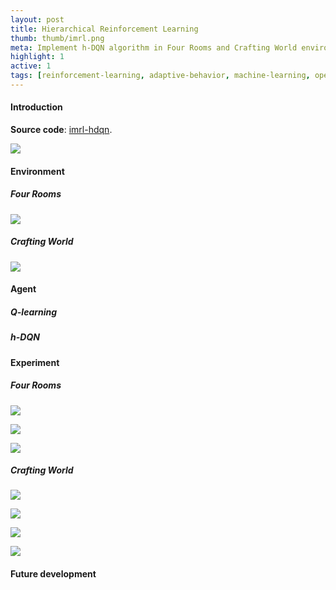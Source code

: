 ```yaml
---
layout: post
title: Hierarchical Reinforcement Learning 
thumb: thumb/imrl.png
meta: Implement h-DQN algorithm in Four Rooms and Crafting World environments. 
highlight: 1
active: 1
tags: [reinforcement-learning, adaptive-behavior, machine-learning, openai-gym, python]   
---
```


<h4>Introduction</h4>
<p><strong>Source code</strong>: <a href="https://github.com/tuengominh/imrl-hdqn">imrl-hdqn</a>.</p>
<img src="{{site.baseurl}}/assets/img/code/hdqn/pipeline.png" class="img-fluid w-100"/>
<p></p>

<h4>Environment</h4>
<h5>Four Rooms</h5>
<img src="{{site.baseurl}}/assets/img/code/hdqn/four-rooms.gif" class="img-fluid w-100"/>
<p></p>

<h5>Crafting World</h5>
<img src="{{site.baseurl}}/assets/img/code/hdqn/crafting-world.gif" class="img-fluid w-100"/>
<p></p>

<h4>Agent</h4>
<h5>Q-learning</h5>
<p></p>
<h5>h-DQN</h5>
<p></p>

<h4>Experiment</h4>
<h5>Four Rooms</h5>
<img src="{{site.baseurl}}/assets/img/code/hdqn/ex-1.png" class="img-fluid w-100"/>
<p></p>
<img src="{{site.baseurl}}/assets/img/code/hdqn/in-1.png" class="img-fluid w-100"/>
<p></p>
<img src="{{site.baseurl}}/assets/img/code/hdqn/state-1.png" class="img-fluid w-100"/>
<p></p>

<h5>Crafting World</h5>
<img src="{{site.baseurl}}/assets/img/code/hdqn/ex-2.png" class="img-fluid w-100"/>
<p></p>
<img src="{{site.baseurl}}/assets/img/code/hdqn/in-2.png" class="img-fluid w-100"/>
<p></p>
<img src="{{site.baseurl}}/assets/img/code/hdqn/state-2.png" class="img-fluid w-100"/>
<p></p>
<img src="{{site.baseurl}}/assets/img/code/hdqn/task-2.png" class="img-fluid w-100"/>
<p></p>

<h4>Future development</h4>
<p></p>

